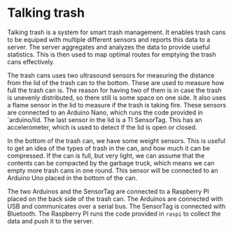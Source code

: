 Talking trash
=============

Talking trash is a system for smart trash management. It enables trash cans to
be equiped with multiple different sensors and reports this data to a server.
The server aggregates and analyzes the data to provide useful statistics.
This is then used to map optimal routes for emptying the trash cans
effectively.

The trash cans uses two ultrasound sensors for measuring the distance from the
lid of the trash can to the bottom. These are used to measure how full the
trash can is. The reason for having two of them is in case the trash is
unevenly distributed, so there still is some space on one side. It also uses a
flame sensor in the lid to measure if the trash is taking fire. These sensors
are connected to an Arduino Nano, which runs the code provided in
`arduino/lid. The last sensor in the lid is a TI SensorTag. This has an
accelerometer, which is used to detect if the lid is open or closed.

In the bottom of the trash can, we have some weight sensors. This is useful to
get an idea of the types of trash in the can, and how much it can be
compressed. If the can is full, but very light, we can assume that the
contents can be compacted by the garbage truck, which means we can empty more
trash cans in one round. This sensor will be connected to an Arduino Uno
placed in the bottom of the can.

The two Arduinos and the SensorTag are connected to a Raspberry PI placed on
the back side of the trash can. The Arduinos are connected with USB and
communicates over a serial bus. The SensorTag is connected with Bluetooth. The
Raspberry PI runs the code provided in `raspi` to collect the data and push
it to the server.
